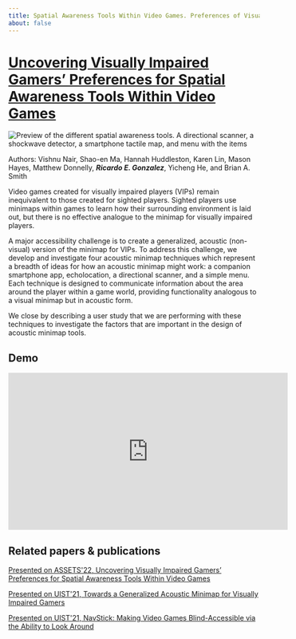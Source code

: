 ```yaml
---
title: Spatial Awareness Tools Within Video Games. Preferences of Visually Impaired Gamers
about: false
---
```

# [Uncovering Visually Impaired Gamers’ Preferences for Spatial Awareness Tools Within Video Games](https://dl.acm.org/doi/10.1145/3474349.3480177)

![Preview of the different spatial awareness tools. A directional scanner, a shockwave detector, a smartphone tactile map, and menu with the items]({{site.url}}{{site.baseurl}}/src/assets/img/minimap/minimaparticle.png)

Authors: Vishnu Nair, Shao-en Ma, Hannah Huddleston, Karen Lin, Mason Hayes, Matthew Donnelly, ***Ricardo E. Gonzalez***, Yicheng He, and Brian A. Smith

Video games created for visually impaired players (VIPs) remain inequivalent to those created for sighted players. Sighted players use minimaps within games to learn how their surrounding environment is laid out, but there is no effective analogue to the minimap for visually impaired players. 

A major accessibility challenge is to create a generalized, acoustic (non-visual) version of the minimap for VIPs. To address this challenge, we develop and investigate four acoustic minimap techniques which represent a breadth of ideas for how an acoustic minimap might work: a companion smartphone app, echolocation, a directional scanner, and a simple menu. Each technique is designed to communicate information about the area around the player within a game world, providing functionality analogous to a visual minimap but in acoustic form. 

We close by describing a user study that we are performing with these techniques to investigate the factors that are important in the design of acoustic minimap tools.

## Demo

<iframe class="demo_video" width="560" height="315" src="https://www.youtube.com/embed/sqfVz-hgmao"  frameborder="0" allow="accelerometer; autoplay; clipboard-write; encrypted-media; gyroscope; picture-in-picture" allowfullscreen></iframe>

## Related papers & publications

[Presented on ASSETS'22, Uncovering Visually Impaired Gamers’ Preferences for Spatial Awareness Tools Within Video Games](https://dl.acm.org/doi/10.1145/3517428.3544802)

[Presented on UIST'21, Towards a Generalized Acoustic Minimap for Visually Impaired Gamers](https://dl.acm.org/doi/10.1145/3474349.3480177)

[Presented on UIST'21, NavStick: Making Video Games Blind-Accessible via the Ability to Look Around](https://dl.acm.org/doi/abs/10.1145/3472749.3474768)







